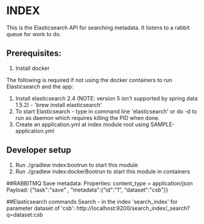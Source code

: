 # INDEX
This is the Elasticsearch API for searching metadata.  It listens to a rabbit queue for work to do.

## Prerequisites:
1. Install docker

The following is required if not using the docker containers to run Elasticsearch and the app:
1. Install elasticsearch 2.4 (NOTE: version 5 isn't supported by spring data 1.5.2) - 'brew install elasticsearch'
1. To start Elasticsearch - type in command line 'elasticsearch' or do -d to run as daemon which requires killing the PID when done.
1. Create an application.yml at index module root using SAMPLE-application.yml

## Developer setup
1. Run ./gradlew index:bootrun to start this module
1. Run ./gradlew index:dockerBootrun to start this module in containers

##RABBITMQ
Save metadata:
Properties: content_type = application/json
Payload: {"task":"save" , "metadata":{"id":"1", "dataset":"csb"}}

##Elasticsearch commands
Search - in the index 'search_index' for parameter dataset of 'csb':
http://localhost:9200/search_index/_search?q=dataset:csb